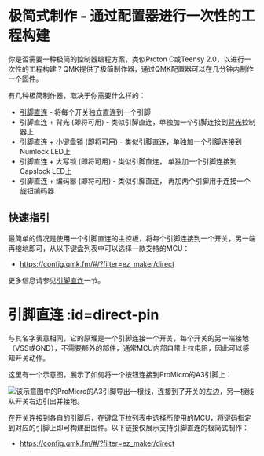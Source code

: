 # 极简式制作 - 通过配置器进行一次性的工程构建

<!---
  original document: 0.15.12:docs/easy_maker.md
  git diff 0.15.12 HEAD -- docs/easy_maker.md | cat
-->

你是否需要一种极简的控制器编程方案，类似Proton C或Teensy 2.0，以进行一次性的工程构建？QMK提供了极简制作器，通过QMK配置器可以在几分钟内制作一个固件。

有几种极简制作器，取决于你需要什么样的：

* [引脚直连](https://config.qmk.fm/#/?filter=ez_maker/direct) - 将每个开关独立直连到一个引脚
* 引脚直连 + 背光 (即将可用) - 类似引脚直连，单独加一个引脚连接到[背光](zh-cn/feature_backlight)控制器上
* 引脚直连 + 小键盘锁 (即将可用) - 类似引脚直连，单独加一个引脚连接到Numlock LED上
* 引脚直连 + 大写锁 (即将可用) - 类似引脚直连， 单独加一个引脚连接到Capslock LED上
* 引脚直连 + 编码器 (即将可用) - 类似引脚直连， 再加两个引脚用于连接一个旋钮编码器

## 快速指引

最简单的情况是使用一个引脚直连的主控板，将每个引脚连接到一个开关，另一端再接地即可，从以下键盘列表中可以选择一款支持的MCU：

* <https://config.qmk.fm/#/?filter=ez_maker/direct>

更多信息请参见[引脚直连](#direct-pin)一节。

# 引脚直连 :id=direct-pin

与其名字表意相同，它的原理是一个引脚连接一个开关，每个开关的另一端接地（VSS或GND），不需要额外的部件，通常MCU内部自带上拉电阻，因此可以感知开关动作。


这里有一个示意图，展示了如何将一个按钮连接到ProMicro的A3引脚上：

![该示意图中的ProMicro的A3引脚导出一根线，连接到了开关的左边，另一根线从开关右边引出并接地。](https://i.imgur.com/JcDhZll.png)

在开关连接到各自的引脚后，在键盘下拉列表中选择所使用的MCU，将键码指定到对应的引脚上即可构建出固件。以下链接仅展示支持引脚直连的极简式制作：

* <https://config.qmk.fm/#/?filter=ez_maker/direct>
